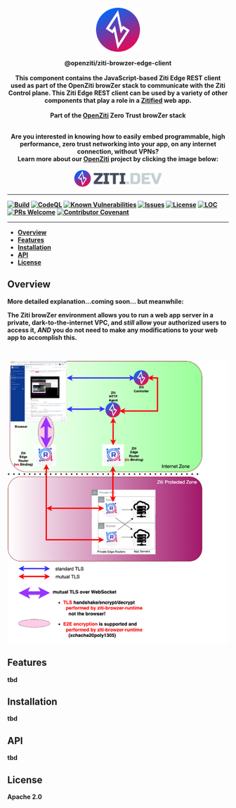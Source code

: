 <p align="center" width="100%">
<a href="https://ziti.dev"><img src="ziti.png" width="100"></a>
</p>

<p align="center">
    <b>
    <a>@openziti/ziti-browzer-edge-client</a>
    <br>
    <br>
    <b>
    This component contains the JavaScript-based Ziti Edge REST client used as part of the OpenZiti browZer stack
    to communicate with the Ziti Control plane.  This Ziti Edge REST client
    can be used by a variety of other components that play a role in a <a href="https://ziti.dev/blog/zitification">Zitified</a> web app.</b>
    <br>
    <br>
    <b>Part of the <a href="https://ziti.devdev/about">OpenZiti</a> Zero Trust browZer stack</b>
</p>

<p align="center">
    <br>
    <b>Are you interested in knowing how to easily embed programmable, high performance, zero trust networking into your app, on any internet connection, without VPNs?
    <br>
    Learn more about our <a href="https://ziti.devdev/about">OpenZiti</a> project by clicking the image below:</b>
    <br>
    <br>
    <a href="https://ziti.dev"><img src="ziti-dev-logo.png" width="200"></a>
</p>

---
[![Build](https://github.com/openziti/ziti-browzer-edge-client/workflows/Build/badge.svg?branch=main)]()
[![CodeQL](https://github.com/openziti/ziti-browzer-edge-client/workflows/CodeQL/badge.svg?branch=main)]()
[![Known Vulnerabilities](https://snyk-widget.herokuapp.com/badge/npm/%40openziti%2Fziti-browzer-edge-client/badge.svg)](https://snyk-widget.herokuapp.com/badge/npm/%40openziti%2Fziti-browzer-edge-client/badge.svg)
[![Issues](https://img.shields.io/github/issues-raw/openziti/ziti-browzer-edge-client)]()
[![License](https://img.shields.io/badge/License-Apache%202.0-blue.svg)](https://opensource.org/licenses/Apache-2.0)
[![LOC](https://img.shields.io/tokei/lines/github/openziti/ziti-browzer-sw)]()
[![PRs Welcome](https://img.shields.io/badge/PRs-welcome-brightgreen.svg?style=rounded)](CONTRIBUTING.md)
[![Contributor Covenant](https://img.shields.io/badge/Contributor%20Covenant-v2.0%20adopted-ff69b4.svg)](CODE_OF_CONDUCT.md)

---

<!-- TOC -->

- [Overview](#overview)
- [Features](#features)
- [Installation](#installation)
- [API](#api)
- [License](#license)

<!-- /TOC -->


## Overview 

More detailed explanation...coming soon... but meanwhile:  

The Ziti browZer environment allows
you to run a web app server in a private, dark-to-the-internet VPC, and _still_ allow your authorized
users to access it, _AND_ you do not need to make any modifications to your web app to accomplish this.

<br>
<p align="center" width="100%">
<a href="https://ziti.dev"><img src="browZer-diagram.png" width="600"></a>
</p>



## Features

tbd

## Installation

tbd

## API

tbd

## License

Apache 2.0
